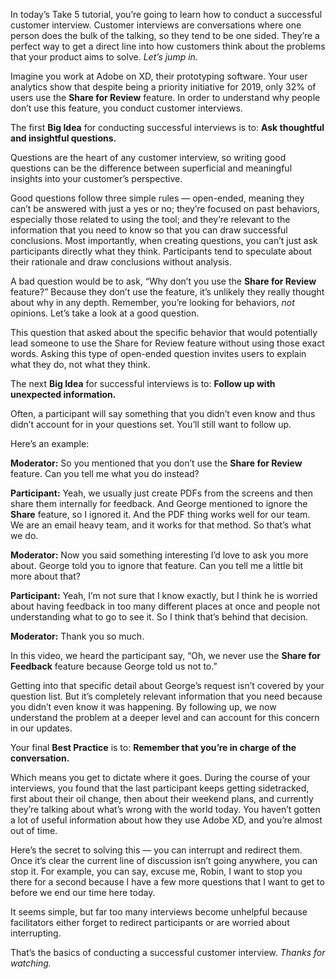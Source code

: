 In today’s Take 5 tutorial, you’re going to learn how to conduct a successful customer interview. Customer interviews are conversations where one person does the bulk of the talking, so they tend to be one sided. They’re a perfect way to get a direct line into how customers think about the problems that your product aims to solve. *Let’s jump in.*

Imagine you work at Adobe on XD, their prototyping software. Your user analytics show that despite being a priority initiative for 2019, only 32% of users use the **Share for Review** feature. In order to understand why people don’t use this feature, you conduct customer interviews.

The first **Big Idea** for conducting successful interviews is to: **Ask thoughtful and insightful questions.**

Questions are the heart of any customer interview, so writing good questions can be the difference between superficial and meaningful insights into your customer’s perspective.

Good questions follow three simple rules — open-ended, meaning they can’t be answered with just a yes or no; they’re focused on past behaviors, especially those related to using the tool; and they’re relevant to the information that you need to know so that you can draw successful conclusions. Most importantly, when creating questions, you can’t just ask participants directly what they think. Participants tend to speculate about their rationale and draw conclusions without analysis.

A bad question would be to ask, “Why don’t you use the **Share for Review** feature?” Because they don’t use the feature, it’s unlikely they really thought about why in any depth. Remember, you’re looking for behaviors, *not* opinions. Let’s take a look at a good question.

This question that asked about the specific behavior that would potentially lead someone to use the Share for Review feature without using those exact words. Asking this type of open-ended question invites users to explain what they do, not what they think.

The next **Big Idea** for successful interviews is to: **Follow up with unexpected information.**

Often, a participant will say something that you didn’t even know and thus didn’t account for in your questions set. You’ll still want to follow up.

Here’s an example:

**Moderator:** So you mentioned that you don’t use the **Share for Review** feature. Can you tell me what you do instead?

**Participant:** Yeah, we usually just create PDFs from the screens and then share them internally for feedback. And George mentioned to ignore the **Share** feature, so I ignored it. And the PDF thing works well for our team. We are an email heavy team, and it works for that method. So that’s what we do.

**Moderator:** Now you said something interesting I’d love to ask you more about. George told you to ignore that feature. Can you tell me a little bit more about that?

**Participant:** Yeah, I’m not sure that I know exactly, but I think he is worried about having feedback in too many different places at once and people not understanding what to go to see it. So I think that’s behind that decision.

**Moderator:** Thank you so much.

In this video, we heard the participant say, “Oh, we never use the **Share for Feedback** feature because George told us not to.”

Getting into that specific detail about George’s request isn’t covered by your question list. But it’s completely relevant information that you need because you didn’t even know it was happening. By following up, we now understand the problem at a deeper level and can account for this concern in our updates.

Your final **Best Practice** is to: **Remember that you’re in charge of the conversation.**

Which means you get to dictate where it goes. During the course of your interviews, you found that the last participant keeps getting sidetracked, first about their oil change, then about their weekend plans, and currently they’re talking about what’s wrong with the world today. You haven’t gotten a lot of useful information about how they use Adobe XD, and you’re almost out of time.

Here’s the secret to solving this — you can interrupt and redirect them. Once it’s clear the current line of discussion isn’t going anywhere, you can stop it. For example, you can say, excuse me, Robin, I want to stop you there for a second because I have a few more questions that I want to get to before we end our time here today.

It seems simple, but far too many interviews become unhelpful because facilitators either forget to redirect participants or are worried about interrupting.

That’s the basics of conducting a successful customer interview. *Thanks for watching.*
